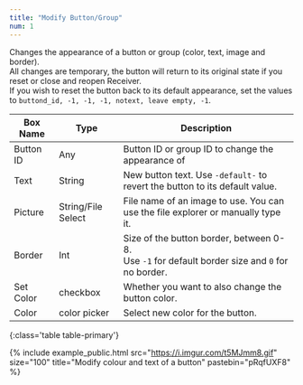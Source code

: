 ```yaml
---
title: "Modify Button/Group"
num: 1
---
```


Changes the appearance of a button or group (color, text, image and border).\
All changes are temporary, the button will return to its original state if you reset or close and reopen Receiver.\
If you wish to reset the button back to its default appearance, set the values to `buttond_id, -1, -1, -1, notext, leave empty, -1`.

| Box Name | Type | Description 
|-------|--------|--------
|Button ID|	Any| Button ID or group ID to change the appearance of
|Text	|String| New button text. Use `-default-` to revert the button to its default value.
|Picture| String/File Select|	File name of an image to use. You can use the file explorer or manually type it.
|Border|Int	|Size of the button border, between 0-8. <br/> Use `-1` for default border size and `0` for no border.
|Set Color|checkbox|Whether you want to also change the button color.
|Color|color picker|Select new color for the button.
{:class='table table-primary'}

{% include example_public.html src="https://i.imgur.com/t5MJmm8.gif" size="100" title="Modify colour and text of a button" pastebin="pRqfUXF8" %}







